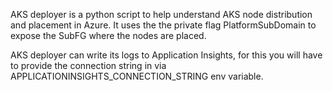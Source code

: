 AKS deployer is a python script to help understand AKS node distribution and placement in Azure.
It uses the the private flag PlatformSubDomain to expose the SubFG where the nodes are placed.

AKS deployer can write its logs to Application Insights, for this you will have to provide the 
connection string in via APPLICATIONINSIGHTS_CONNECTION_STRING env variable.

